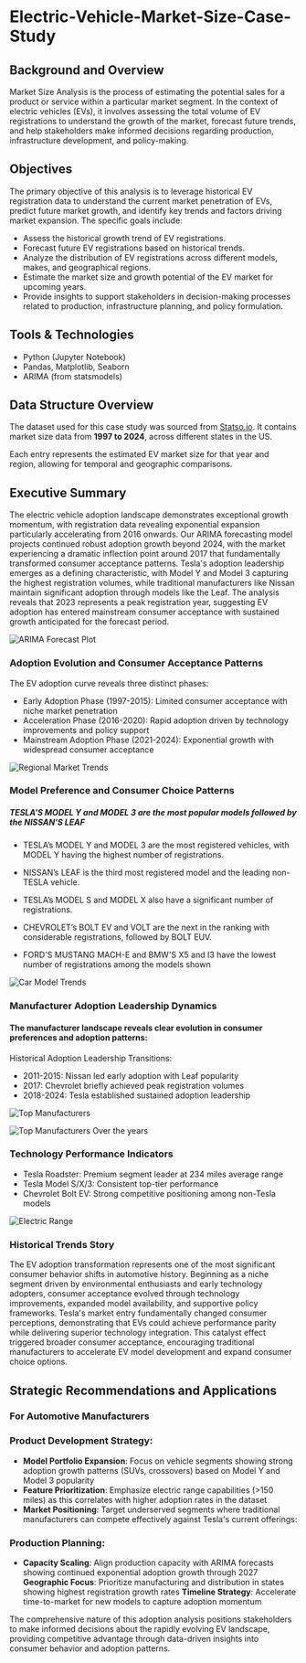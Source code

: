 # Electric-Vehicle-Market-Size-Case-Study

## Background and Overview
Market Size Analysis is the process of estimating the potential sales for a product or service within a particular market segment. In the context of electric vehicles (EVs), it involves assessing the total volume of EV registrations to understand the growth of the market, forecast future trends, and help stakeholders make informed decisions regarding production, infrastructure development, and policy-making.

## Objectives
The primary objective of this analysis is to leverage historical EV registration data to understand the current market penetration of EVs, predict future market growth, and identify key trends and factors driving market expansion. The specific goals include:

- Assess the historical growth trend of EV registrations.
- Forecast future EV registrations based on historical trends.
- Analyze the distribution of EV registrations across different models, makes, and geographical regions.
- Estimate the market size and growth potential of the EV market for upcoming years.
- Provide insights to support stakeholders in decision-making processes related to production, infrastructure planning, and policy formulation.

## Tools & Technologies
- Python (Jupyter Notebook)
- Pandas, Matplotlib, Seaborn
- ARIMA (from statsmodels)


## Data Structure Overview

The dataset used for this case study was sourced from [Statso.io](https://statso.io/market-size-of-evs-case-study/). It contains market size data  from **1997 to 2024**, across different states in the US.

Each entry represents the estimated EV market size for that year and region, allowing for temporal and geographic comparisons.

## Executive Summary

The electric vehicle adoption landscape demonstrates exceptional growth momentum, with registration data revealing exponential expansion particularly accelerating from 2016 onwards. Our ARIMA forecasting model projects continued robust adoption growth beyond 2024, with the market experiencing a dramatic inflection point around 2017 that fundamentally transformed consumer acceptance patterns. Tesla's adoption leadership emerges as a defining characteristic, with Model Y and Model 3 capturing the highest registration volumes, while traditional manufacturers like Nissan maintain significant adoption through models like the Leaf. The analysis reveals that 2023 represents a peak registration year, suggesting EV adoption has entered mainstream consumer acceptance with sustained growth anticipated for the forecast period.


![ARIMA Forecast Plot](images/arima_forecast.png)



### Adoption Evolution and Consumer Acceptance Patterns
The EV adoption curve reveals three distinct phases:
- Early Adoption Phase (1997-2015): Limited consumer acceptance with niche market penetration
- Acceleration Phase (2016-2020): Rapid adoption driven by technology improvements and policy support
- Mainstream Adoption Phase (2021-2024): Exponential growth with widespread consumer acceptance


![Regional Market Trends](images/year_trend.png)

### Model Preference and Consumer Choice Patterns

##### TESLA'S MODEL Y and MODEL 3 are the most popular models followed by the NISSAN'S LEAF 
- TESLA’s MODEL Y and MODEL 3 are the most registered vehicles, with MODEL Y having the highest number of registrations.

- NISSAN’s LEAF is the third most registered model and the leading non-TESLA vehicle.

- TESLA’s MODEL S and MODEL X also have a significant number of registrations.

- CHEVROLET’s BOLT EV and VOLT are the next in the ranking with considerable registrations, followed by BOLT EUV.

- FORD'S MUSTANG MACH-E and BMW'S X5 and I3 have the lowest number of registrations among the models shown


![Car Model Trends](images/model_trends.png)

### Manufacturer Adoption Leadership Dynamics
#### The manufacturer landscape reveals clear evolution in consumer preferences and adoption patterns:
Historical Adoption Leadership Transitions:

- 2011-2015: Nissan led early adoption with Leaf popularity
- 2017: Chevrolet briefly achieved peak registration volumes
- 2018-2024: Tesla established sustained adoption leadership


![Top Manufacturers](images/top_manufacturers.png)


![Top Manufacturers Over the years](images/manufacturers_over_the_years.png)

### Technology Performance Indicators
- Tesla Roadster: Premium segment leader at 234 miles average range
- Tesla Model S/X/3: Consistent top-tier performance
- Chevrolet Bolt EV: Strong competitive positioning among non-Tesla models

![Electric Range](images/electric_range.png)

### Historical Trends Story

The EV adoption transformation represents one of the most significant consumer behavior shifts in automotive history. Beginning as a niche segment driven by environmental enthusiasts and early technology adopters, consumer acceptance evolved through technology improvements, expanded model availability, and supportive policy frameworks. Tesla's market entry fundamentally changed consumer perceptions, demonstrating that EVs could achieve performance parity while delivering superior technology integration. This catalyst effect triggered broader consumer acceptance, encouraging traditional manufacturers to accelerate EV model development and expand consumer choice options.

## Strategic Recommendations and Applications
### For Automotive Manufacturers
### Product Development Strategy:

- <b>Model Portfolio Expansion</b>: Focus on vehicle segments showing strong adoption growth patterns (SUVs, crossovers) based on Model Y and Model 3 popularity
- <b>Feature Prioritization</b>: Emphasize electric range capabilities (>150 miles) as this correlates with higher adoption rates in the dataset
- <b>Market Positioning</b>: Target underserved segments where traditional manufacturers can compete effectively against Tesla's current offerings:

### Production Planning: 
- <b>Capacity Scaling</b>: Align production capacity with ARIMA forecasts showing continued exponential adoption growth through 2027
<b>Geographic Focus</b>: Prioritize manufacturing and distribution in states showing highest registration growth rates
<b>Timeline Strategy</b>: Accelerate time-to-market for new models to capture adoption momentum

The comprehensive nature of this adoption analysis positions stakeholders to make informed decisions about the rapidly evolving EV landscape, providing competitive advantage through data-driven insights into consumer behavior and adoption patterns.
